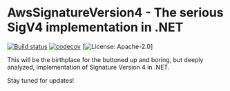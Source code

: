 # AwsSignatureVersion4 - The serious SigV4 implementation in .NET

[![Build status](https://ci.appveyor.com/api/projects/status/bh71gd22ogf2ogvl/branch/master?svg=true)](https://ci.appveyor.com/project/FantasticFiasco/aws-signature-version-4)
[![codecov](https://codecov.io/gh/FantasticFiasco/aws-signature-version-4/branch/master/graph/badge.svg)](https://codecov.io/gh/FantasticFiasco/aws-signature-version-4)
[![License: Apache-2.0](https://img.shields.io/badge/license-Apache--2.0-blue.svg)]

This will be the birthplace for the buttoned up and boring, but deeply analyzed, implementation of Signature Version 4 in .NET.

Stay tuned for updates!
